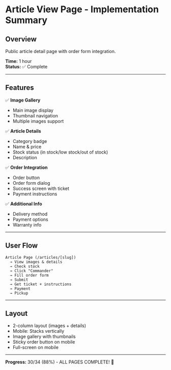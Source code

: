 # Article View Page - Implementation Summary

## Overview
Public article detail page with order form integration.

**Time:** 1 hour  
**Status:** ✅ Complete

---

## Features

✅ **Image Gallery**
- Main image display
- Thumbnail navigation
- Multiple images support

✅ **Article Details**
- Category badge
- Name & price
- Stock status (in stock/low stock/out of stock)
- Description

✅ **Order Integration**
- Order button
- Order form dialog
- Success screen with ticket
- Payment instructions

✅ **Additional Info**
- Delivery method
- Payment options
- Warranty info

---

## User Flow

```
Article Page (/articles/[slug])
  → View images & details
  → Check stock
  → Click "Commander"
  → Fill order form
  → Submit
  → Get ticket + instructions
  → Payment
  → Pickup
```

---

## Layout

- 2-column layout (images + details)
- Mobile: Stacks vertically
- Image gallery with thumbnails
- Sticky order button on mobile
- Full-screen on mobile

---

**Progress:** 30/34 (88%) - ALL PAGES COMPLETE! 🎉
